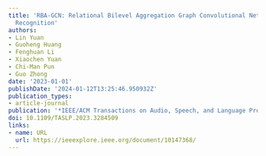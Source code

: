 ```yaml
---
title: 'RBA-GCN: Relational Bilevel Aggregation Graph Convolutional Network for Emotion
  Recognition'
authors:
- Lin Yuan
- Guoheng Huang
- Fenghuan Li
- Xiaochen Yuan
- Chi-Man Pun
- Guo Zhong
date: '2023-01-01'
publishDate: '2024-01-12T13:25:46.950932Z'
publication_types:
- article-journal
publication: '*IEEE/ACM Transactions on Audio, Speech, and Language Processing*'
doi: 10.1109/TASLP.2023.3284509
links:
- name: URL
  url: https://ieeexplore.ieee.org/document/10147368/
---
```

